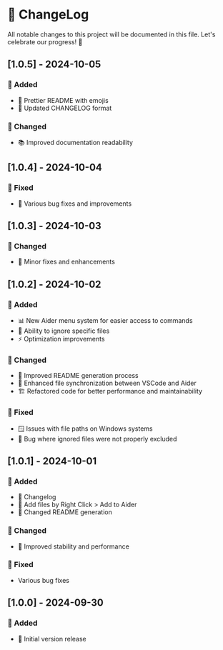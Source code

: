 # 🚀 ChangeLog

All notable changes to this project will be documented in this file. Let's celebrate our progress! 🎉

## [1.0.5] - 2024-10-05

### 🌟 Added
- 🎨 Prettier README with emojis
- 📅 Updated CHANGELOG format

### 🔧 Changed
- 📚 Improved documentation readability

## [1.0.4] - 2024-10-04

### 🐛 Fixed
- 🔧 Various bug fixes and improvements

## [1.0.3] - 2024-10-03

### 🔧 Changed
- 🐛 Minor fixes and enhancements

## [1.0.2] - 2024-10-02

### 🌟 Added
- 📊 New Aider menu system for easier access to commands
- 🚫 Ability to ignore specific files
- ⚡ Optimization improvements

### 🔧 Changed
- 📝 Improved README generation process
- 🔄 Enhanced file synchronization between VSCode and Aider
- 🏗️ Refactored code for better performance and maintainability

### 🐛 Fixed
- 🪟 Issues with file paths on Windows systems
- 🚫 Bug where ignored files were not properly excluded

## [1.0.1] - 2024-10-01

### 🌟 Added
- 📜 Changelog
- 📁 Add files by Right Click > Add to Aider
- 📝 Changed README generation

### 🔧 Changed
- 🚀 Improved stability and performance

### 🐛 Fixed
- Various bug fixes

## [1.0.0] - 2024-09-30

### 🎉 Added
- 🚀 Initial version release
